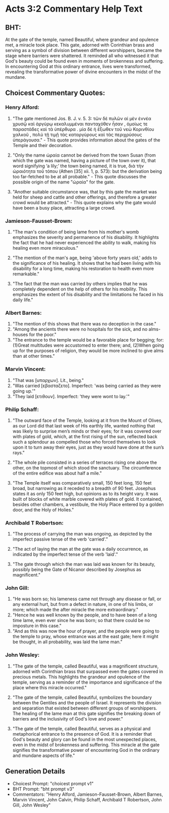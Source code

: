 # Acts 3:2 Commentary Help Text

## BHT:
At the gate of the temple, named Beautiful, where grandeur and opulence met, a miracle took place. This gate, adorned with Corinthian brass and serving as a symbol of division between different worshippers, became the stage where barriers were shattered. It reminded all who witnessed it that God's beauty could be found even in moments of brokenness and suffering. In encountering God at this ordinary entrance, lives were transformed, revealing the transformative power of divine encounters in the midst of the mundane.

## Choicest Commentary Quotes:
### Henry Alford:
1. "The gate mentioned Jos. B. J. v. 5. 3: τῶν δὲ πυλῶν αἱ μὲν ἐννέα χρυσῷ καὶ ἀργύρῳ κεκαλυμμέναι πανταχόθεν ἦσαν , ὁμοίως τε παραστάδες καὶ τὰ ὑπέρθυρα . μία δὲ ἡ ἔξωθεν τοῦ νεὼ Κορινθίου χαλκοῦ , πολὺ τῇ τιμῇ τὰς καταργύρους καὶ τὰς περιχρύσους ὑπεράγουσα." - This quote provides information about the gates of the Temple and their decoration.

2. "Only the name ὡραία cannot be derived from the town Susan (from which the gate was named, having a picture of the town over it), that word signifying ‘a lily;’ the town being named, it is true, διὰ τὴν ὡραιότητα τοῦ τόπου (Athen [35] xii. 1, p. 573): but the derivation being too far-fetched to be at all probable." - This quote discusses the possible origin of the name "ὡραία" for the gate.

3. "Another suitable circumstance was, that by this gate the market was held for sheep and cattle and other offerings, and therefore a greater crowd would be attracted." - This quote explains why the gate would have been a busy place, attracting a large crowd.

### Jamieson-Fausset-Brown:
1. "The man's condition of being lame from his mother's womb emphasizes the severity and permanence of his disability. It highlights the fact that he had never experienced the ability to walk, making his healing even more miraculous." 

2. "The mention of the man's age, being 'above forty years old,' adds to the significance of his healing. It shows that he had been living with his disability for a long time, making his restoration to health even more remarkable."

3. "The fact that the man was carried by others implies that he was completely dependent on the help of others for his mobility. This emphasizes the extent of his disability and the limitations he faced in his daily life."

### Albert Barnes:
1. "The mention of this shows that there was no deception in the case."
2. "Among the ancients there were no hospitals for the sick, and no alms-houses for the poor."
3. "The entrance to the temple would be a favorable place for begging; for: (1)Great multitudes were accustomed to enter there; and, (2)When going up for the purposes of religion, they would be more inclined to give alms than at other times."

### Marvin Vincent:
1. "That was [υπαρχων]. Lit., being." 
2. "Was carried [εβασταζετο]. Imperfect: 'was being carried as they were going up.'" 
3. "They laid [ετιθουν]. Imperfect: 'they were wont to lay.'"

### Philip Schaff:
1. "The outward face of the Temple, looking at it from the Mount of Olives, as our Lord did that last week of His earthly life, wanted nothing that was likely to surprise men’s minds or their eyes; for it was covered over with plates of gold, which, at the first rising of the sun, reflected back such a splendour as compelled those who forced themselves to look upon it to turn away their eyes, just as they would have done at the sun’s rays." 

2. "The whole pile consisted in a series of terraces rising one above the other, on the topmost of which stood the sanctuary. The circumference of the entire edifice was about half a mile."

3. "The Temple itself was comparatively small, 150 feet long, 150 feet broad, but narrowing as it receded to a breadth of 90 feet. Josephus states it as only 150 feet high, but opinions as to its height vary. It was built of blocks of white marble covered with plates of gold. It contained, besides other chambers, a vestibule, the Holy Place entered by a golden door, and the Holy of Holies."

### Archibald T Robertson:
1. "The process of carrying the man was ongoing, as depicted by the imperfect passive tense of the verb 'carried'." 

2. "The act of laying the man at the gate was a daily occurrence, as indicated by the imperfect tense of the verb 'laid'." 

3. "The gate through which the man was laid was known for its beauty, possibly being the Gate of Nicanor described by Josephus as magnificent."

### John Gill:
1. "He was born so; his lameness came not through any disease or fall, or any external hurt, but from a defect in nature, in one of his limbs, or more; which made the after miracle the more extraordinary."
2. "Hence he was well known by the people, and to have been of a long time lame, even ever since he was born; so that there could be no imposture in this case."
3. "And as this was now the hour of prayer, and the people were going to the temple to pray, whose entrance was at the east gate; here it might be thought, in all probability, was laid the lame man."

### John Wesley:
1. "The gate of the temple, called Beautiful, was a magnificent structure, adorned with Corinthian brass that surpassed even the gates covered in precious metals. This highlights the grandeur and opulence of the temple, serving as a reminder of the importance and significance of the place where this miracle occurred."

2. "The gate of the temple, called Beautiful, symbolizes the boundary between the Gentiles and the people of Israel. It represents the division and separation that existed between different groups of worshippers. The healing of the lame man at this gate signifies the breaking down of barriers and the inclusivity of God's love and power."

3. "The gate of the temple, called Beautiful, serves as a physical and metaphorical entrance to the presence of God. It is a reminder that God's beauty and glory can be found in the most unexpected places, even in the midst of brokenness and suffering. This miracle at the gate signifies the transformative power of encountering God in the ordinary and mundane aspects of life."


## Generation Details
- Choicest Prompt: "choicest prompt v1"
- BHT Prompt: "bht prompt v3"
- Commentators: "Henry Alford, Jamieson-Fausset-Brown, Albert Barnes, Marvin Vincent, John Calvin, Philip Schaff, Archibald T Robertson, John Gill, John Wesley"
